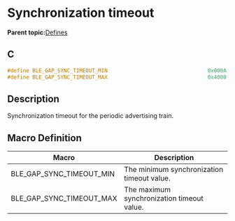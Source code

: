 # Synchronization timeout

**Parent topic:**[Defines](GUID-FB430BFE-A9A9-473D-A588-1240BBD25ADD.md)

## C

```c
#define BLE_GAP_SYNC_TIMEOUT_MIN                                0x000A
#define BLE_GAP_SYNC_TIMEOUT_MAX                                0x4000
```

## Description

Synchronization timeout for the periodic advertising train.

## Macro Definition

|Macro|Description|
|-----|-----------|
|BLE\_GAP\_SYNC\_TIMEOUT\_MIN|The minimum synchronization timeout value.|
|BLE\_GAP\_SYNC\_TIMEOUT\_MAX|The maximum synchronization timeout value.|

